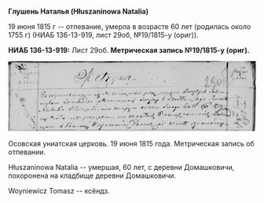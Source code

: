 **Глушень Наталья (Hłuszaninowa Natalia)**

19 июня 1815 г -- отпевание, умерла в возрасте 60 лет (родилась около
1755 г) (НИАБ 136-13-919, лист 29об, №19/1815-у (ориг)).

**НИАБ 136-13-919:** Лист 29об. **Метрическая запись №19/1815-у
(ориг).**

![](./media/753f4026479741edf5c622ab2dd49c95283a6f8b.png)

Осовская униатская церковь. 19 июня 1815 года. Метрическая запись об
отпевании.

Hłuszaninowa Natalia -- умершая, 60 лет, с деревни Домашковичи,
похоронена на кладбище деревни Домашковичи.

Woyniewicz Tomasz -- ксёндз.
